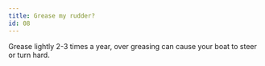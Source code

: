 ```yaml
---
title: Grease my rudder?
id: 08
---
```

Grease lightly 2-3 times a year, over greasing can cause your boat to steer or turn hard.
